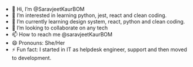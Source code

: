 - 👋 Hi, I’m @SaravjeetKaurBOM
- 👀 I’m interested in learning python, jest, react and clean coding.
- 🌱 I’m currently learning design system, react, python and clean coding.
- 💞️ I’m looking to collaborate on any tech
- 📫 How to reach me @saravjeetKaurBOM
- 😄 Pronouns: She/Her
- ⚡ Fun fact: I started in IT as helpdesk engineer, support and then moved to development.

<!---
SaravjeetKaurBOM/SaravjeetKaurBOM is a ✨ special ✨ repository because its `README.md` (this file) appears on your GitHub profile.
You can click the Preview link to take a look at your changes.
--->
